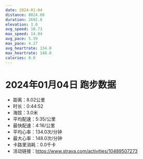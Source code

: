 ```yaml
---
date: 2024-01-04
distance: 8024.60
duration: 2692.0
elevation: 3.0
avg_speed: 10.73
max_speed: 14.04
avg_pace: 5.59
max_pace: 4.27
avg_heartrate: 134.0
max_heartrate: 148.0
calories: 0.0
---
```


# 2024年01月04日 跑步数据

- 距离：8.02公里
- 时长：0:44:52
- 海拔：3.0米
- 平均配速：5:35/公里
- 最快配速：4:16/公里
- 平均心率：134.0次/分钟
- 最大心率：148.0次/分钟
- 卡路里消耗：0.0千卡
- 活动链接：https://www.strava.com/activities/10489507273
